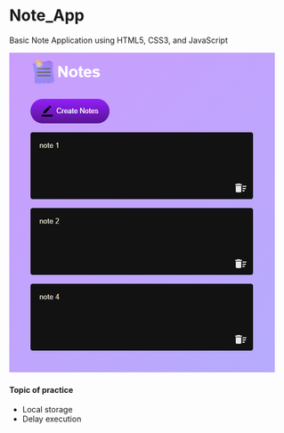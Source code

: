# Note_App
Basic Note Application using HTML5, CSS3, and JavaScript

![Screenshot](screenshot.png)

#### Topic of practice
* Local storage
* Delay execution
